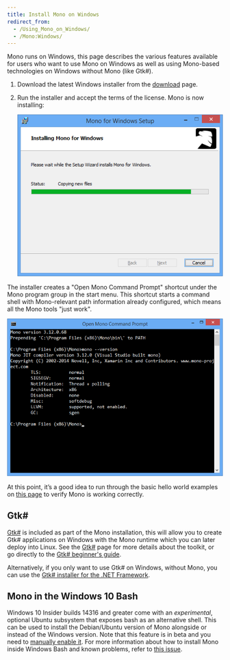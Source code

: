 ```yaml
---
title: Install Mono on Windows
redirect_from:
  - /Using_Mono_on_Windows/
  - /Mono:Windows/
---
```


Mono runs on Windows, this page describes the various features available for users who want to use Mono on Windows as well as using Mono-based technologies on Windows without Mono (like Gtk#).

1.  Download the latest Windows installer from the [download](/download/) page.
2.  Run the installer and accept the terms of the license. Mono is now installing:

    [![windows-install-mono.png](/images/windows-install-mono.png)](/images/windows-install-mono.png)

The installer creates a "Open Mono Command Prompt" shortcut under the Mono program group in the start menu.
This shortcut starts a command shell with Mono-relevant path information already configured, which means all the Mono tools "just work".

[![windows-install-mono-cmd.png](/images/windows-install-mono-cmd.png)](/images/windows-install-mono-cmd.png)

At this point, it’s a good idea to run through the basic hello world examples on [this page](/docs/getting-started/mono-basics/) to verify Mono is working correctly.

Gtk#
-----

[Gtk#](/docs/gui/gtksharp/) is included as part of the Mono installation, this will allow you to create Gtk# applications on Windows with the Mono runtime which you can later deploy into Linux. See the [Gtk#](/docs/gui/gtksharp/) page for more details about the toolkit, or go directly to the [Gtk# beginner's guide](/docs/gui/gtksharp/beginners-guide/).

Alternatively, if you only want to use Gtk# on Windows, without Mono, you can use the [Gtk# installer for the .NET Framework](/docs/gui/gtksharp/installer-for-net-framework/).

Mono in the Windows 10 Bash 
---------------------------

Windows 10 Insider builds 14316 and greater come with an *experimental*, optional Ubuntu subsystem that exposes bash as an alternative shell. This can be used to install the Debian/Ubuntu version of Mono alongside or instead of the Windows version. Note that this feature is in beta and you need to [manually enable it](http://www.howtogeek.com/249966/how-to-install-and-use-the-linux-bash-shell-on-windows-10/). For more information about how to install Mono inside Windows Bash and known problems, refer to [this issue](https://github.com/mono/website/issues/199).

